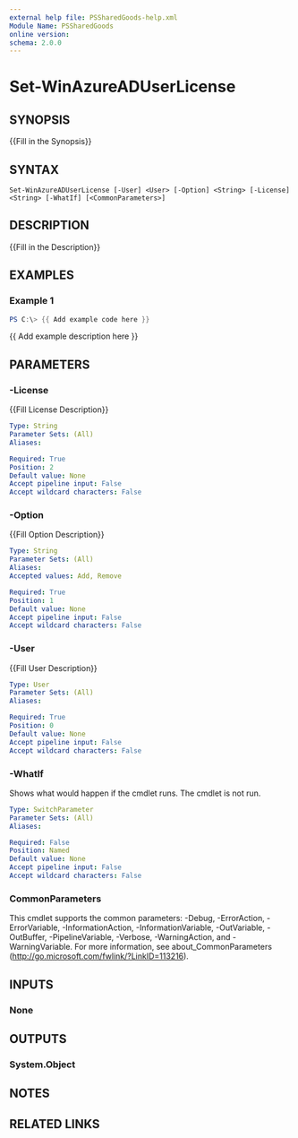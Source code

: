 ```yaml
---
external help file: PSSharedGoods-help.xml
Module Name: PSSharedGoods
online version:
schema: 2.0.0
---
```


# Set-WinAzureADUserLicense

## SYNOPSIS
{{Fill in the Synopsis}}

## SYNTAX

```
Set-WinAzureADUserLicense [-User] <User> [-Option] <String> [-License] <String> [-WhatIf] [<CommonParameters>]
```

## DESCRIPTION
{{Fill in the Description}}

## EXAMPLES

### Example 1
```powershell
PS C:\> {{ Add example code here }}
```

{{ Add example description here }}

## PARAMETERS

### -License
{{Fill License Description}}

```yaml
Type: String
Parameter Sets: (All)
Aliases:

Required: True
Position: 2
Default value: None
Accept pipeline input: False
Accept wildcard characters: False
```

### -Option
{{Fill Option Description}}

```yaml
Type: String
Parameter Sets: (All)
Aliases:
Accepted values: Add, Remove

Required: True
Position: 1
Default value: None
Accept pipeline input: False
Accept wildcard characters: False
```

### -User
{{Fill User Description}}

```yaml
Type: User
Parameter Sets: (All)
Aliases:

Required: True
Position: 0
Default value: None
Accept pipeline input: False
Accept wildcard characters: False
```

### -WhatIf
Shows what would happen if the cmdlet runs.
The cmdlet is not run.

```yaml
Type: SwitchParameter
Parameter Sets: (All)
Aliases:

Required: False
Position: Named
Default value: None
Accept pipeline input: False
Accept wildcard characters: False
```

### CommonParameters
This cmdlet supports the common parameters: -Debug, -ErrorAction, -ErrorVariable, -InformationAction, -InformationVariable, -OutVariable, -OutBuffer, -PipelineVariable, -Verbose, -WarningAction, and -WarningVariable.
For more information, see about_CommonParameters (http://go.microsoft.com/fwlink/?LinkID=113216).

## INPUTS

### None

## OUTPUTS

### System.Object
## NOTES

## RELATED LINKS

